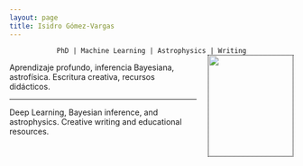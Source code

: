 ```yaml
---
layout: page
title: Isidro Gómez-Vargas
---
```


<div align="center"><code>PhD | Machine Learning | Astrophysics | Writing</code></div>

<!-- ![Figura](https://igomezv.github.io/assets/img/collage1.png){: .mx-auto.d-block :} -->						
 

<style>
img {
  float: right;
  border: 1px dotted black;
  margin: 0px 0px 15px 20px;
}
</style>


<img src="https://igomezv.github.io/assets/img/isidroBN.png" width="150" height="180">

<p>
  Aprendizaje profundo, inferencia Bayesiana, astrofísica. Escritura creativa, recursos didácticos.
</p>

--- 

<p>
  Deep Learning, Bayesian inference, and astrophysics. Creative writing and educational resources.
</p>

